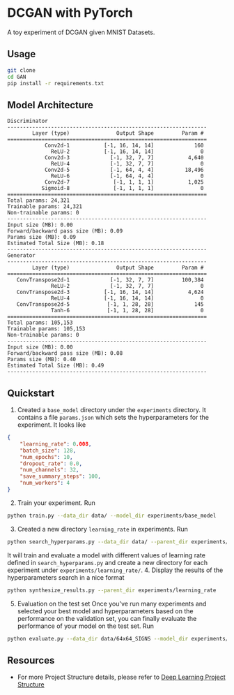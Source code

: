 # DCGAN with PyTorch
A toy experiment of DCGAN given MNIST Datasets.
## Usage
```bash
git clone 
cd GAN
pip install -r requirements.txt
```
## Model Architecture
```
Discriminator
----------------------------------------------------------------
        Layer (type)               Output Shape         Param #
================================================================
            Conv2d-1           [-1, 16, 14, 14]             160
              ReLU-2           [-1, 16, 14, 14]               0
            Conv2d-3             [-1, 32, 7, 7]           4,640
              ReLU-4             [-1, 32, 7, 7]               0
            Conv2d-5             [-1, 64, 4, 4]          18,496
              ReLU-6             [-1, 64, 4, 4]               0
            Conv2d-7              [-1, 1, 1, 1]           1,025
           Sigmoid-8              [-1, 1, 1, 1]               0
================================================================
Total params: 24,321
Trainable params: 24,321
Non-trainable params: 0
----------------------------------------------------------------
Input size (MB): 0.00
Forward/backward pass size (MB): 0.09
Params size (MB): 0.09
Estimated Total Size (MB): 0.18
----------------------------------------------------------------
Generator
----------------------------------------------------------------
        Layer (type)               Output Shape         Param #
================================================================
   ConvTranspose2d-1             [-1, 32, 7, 7]         100,384
              ReLU-2             [-1, 32, 7, 7]               0
   ConvTranspose2d-3           [-1, 16, 14, 14]           4,624
              ReLU-4           [-1, 16, 14, 14]               0
   ConvTranspose2d-5            [-1, 1, 28, 28]             145
              Tanh-6            [-1, 1, 28, 28]               0
================================================================
Total params: 105,153
Trainable params: 105,153
Non-trainable params: 0
----------------------------------------------------------------
Input size (MB): 0.00
Forward/backward pass size (MB): 0.08
Params size (MB): 0.40
Estimated Total Size (MB): 0.49
----------------------------------------------------------------
```
## Quickstart
1.  Created a ```base_model``` directory under the ```experiments``` directory. It contains a file ```params.json``` which sets the hyperparameters for the experiment. It looks like
```Json
{
    "learning_rate": 0.008,
    "batch_size": 128,
    "num_epochs": 10,
    "dropout_rate": 0.0,
    "num_channels": 32,
    "save_summary_steps": 100,
    "num_workers": 4
}
```
2. Train your experiment. Run
```bash
python train.py --data_dir data/ --model_dir experiments/base_model
```
3. Created a new directory ```learning_rate``` in experiments. Run
```bash
python search_hyperparams.py --data_dir data/ --parent_dir experiments/learning_rate
```
It will train and evaluate a model with different values of learning rate defined in ```search_hyperparams.py``` and create a new directory for each experiment under ```experiments/learning_rate/```.
4. Display the results of the hyperparameters search in a nice format
```bash
python synthesize_results.py --parent_dir experiments/learning_rate
```
5. Evaluation on the test set Once you've run many experiments and selected your best model and hyperparameters based on the performance on the validation set, you can finally evaluate the performance of your model on the test set. Run
```bash
python evaluate.py --data_dir data/64x64_SIGNS --model_dir experiments/base_model
```
## Resources
* For more Project Structure details, please refer to [Deep Learning Project Structure](https://deeps.site/blog/2019/12/07/dl-project-structure/)